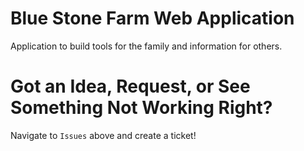 # Blue Stone Farm Web Application

Application to build tools for the family and information for others.


# Got an Idea, Request, or See Something Not Working Right?
Navigate to `Issues` above and create a ticket!
